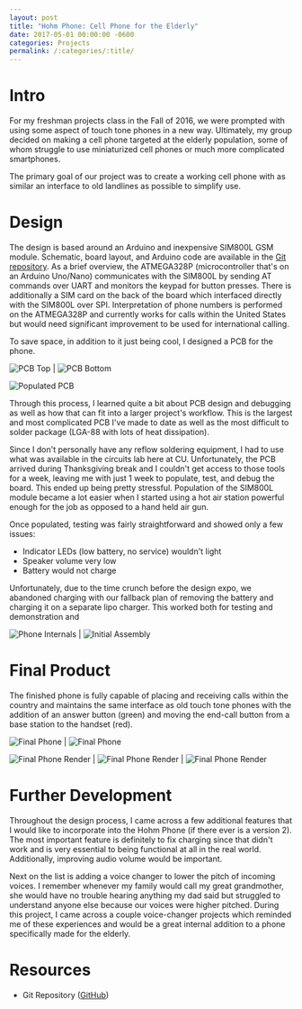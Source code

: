 ```yaml
---
layout: post
title: "Hohm Phone: Cell Phone for the Elderly"
date: 2017-05-01 00:00:00 -0600
categories: Projects
permalink: /:categories/:title/
---
```


# Intro
For my freshman projects class in the Fall of 2016, we were prompted with using some aspect of touch tone phones in a new way. Ultimately, my group decided on making a cell phone targeted at the elderly population, some of whom struggle to use miniaturized cell phones or much more complicated smartphones.

The primary goal of our project was to create a working cell phone with as similar an interface to old landlines as possible to simplify use.

<!--description-->

# Design
The design is based around an Arduino and inexpensive SIM800L GSM module. Schematic, board layout, and Arduino code are available in the [Git repository][github-repo]. As a brief overview, the ATMEGA328P (microcontroller that's on an Arduino Uno/Nano) communicates with the SIM800L by sending AT commands over UART and monitors the keypad for button presses. There is additionally a SIM card on the back of the board which interfaced directly with the SIM800L over SPI. Interpretation of phone numbers is performed on the ATMEGA328P and currently works for calls within the United States but would need significant improvement to be used for international calling.

To save space, in addition to it just being cool, I designed a PCB for the phone. 

![PCB Top][pcb-top] | ![PCB Bottom][pcb-bottom]

![Populated PCB][populated-pcb]

Through this process, I learned quite a bit about PCB design and debugging as well as how that can fit into a larger project's workflow. This is the largest and most complicated PCB I've made to date as well as the most difficult to solder package (LGA-88 with lots of heat dissipation).

Since I don't personally have any reflow soldering equipment, I had to use what was available in the circuits lab here at CU. Unfortunately, the PCB arrived during Thanksgiving break and I couldn't get access to those tools for a week, leaving me with just 1 week to populate, test, and debug the board. This ended up being pretty stressful. Population of the SIM800L module became a lot easier when I started using a hot air station powerful enough for the job as opposed to a hand held air gun.

Once populated, testing was fairly straightforward and showed only a few issues:
* Indicator LEDs (low battery, no service) wouldn't light
* Speaker volume very low
* Battery would not charge

Unfortunately, due to the time crunch before the design expo, we abandoned charging with our fallback plan of removing the battery and charging it on a separate lipo charger. This worked both for testing and demonstration and 

![Phone Internals][internals] | ![Initial Assembly][front-taped]

# Final Product
The finished phone is fully capable of placing and receiving calls within the country and maintains the same interface as old touch tone phones with the addition of an answer button (green) and moving the end-call button from a base station to the handset (red).

![Final Phone][final-phone] | ![Final Phone][final-phone-separate]

![Final Phone Render][final-render] | ![Final Phone Render][final-render-docked] | ![Final Phone Render][final-render-bottom]


# Further Development
Throughout the design process, I came across a few additional features that I would like to incorporate into the Hohm Phone (if there ever is a version 2). The most important feature is definitely to fix charging since that didn't work and is very essential to being functional at all in the real world. Additionally, improving audio volume would be important.

Next on the list is adding a voice changer to lower the pitch of incoming voices. I remember whenever my family would call my great grandmother, she would have no trouble hearing anything my dad said but struggled to understand anyone else because our voices were higher pitched. During this project, I came across a couple voice-changer projects which reminded me of these experiences and would be a great internal addition to a phone specifically made for the elderly.

# Resources
* Git Repository ([GitHub][github-repo])

[pcb-top]:{{site.baseurl}}/assets/hohm-phone/IMG_board_top.png
[pcb-bottom]:{{site.baseurl}}/assets/hohm-phone/IMG_board_bottom.png
[populated-pcb]: {{site.baseurl}}/assets/hohm-phone/IMG_populated_pcb_cropped.jpg
[front-taped]: {{site.baseurl}}/assets/hohm-phone/IMG_front.jpg
[internals]: {{site.baseurl}}/assets/hohm-phone/IMG_guts_assembled_small.jpg
[charging]: {{site.baseurl}}/assets/hohm-phone/IMG_charging.jpg

[final-phone]: {{site.baseurl}}/assets/hohm-phone/IMG_final.jpg
[final-phone-separate]: {{site.baseurl}}/assets/hohm-phone/IMG_final_separate.jpg

[final-render]: {{site.baseurl}}/assets/hohm-phone/IMG_render_final_top.png
[final-render-docked]: {{site.baseurl}}/assets/hohm-phone/IMG_render_final_docked.png
[final-render-bottom]: {{site.baseurl}}/assets/hohm-phone/IMG_render_final_bottom.png

[github-repo]: https://github.com/brendanhaines/Hohm-Phone
